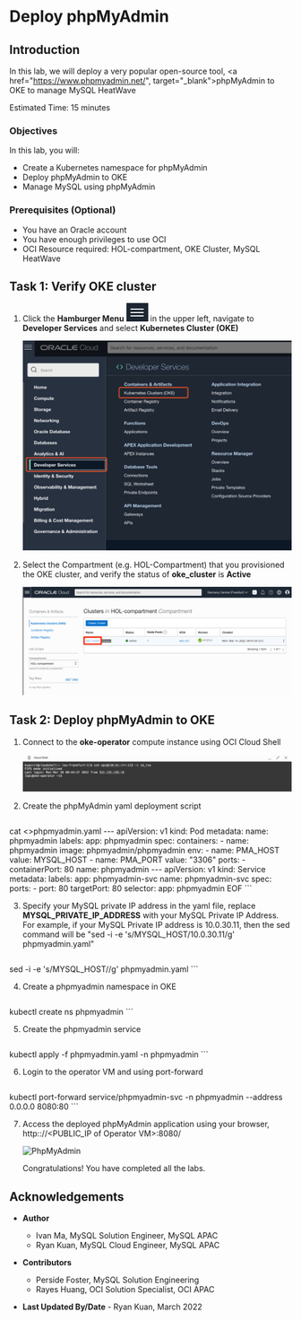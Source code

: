 # Deploy phpMyAdmin

## Introduction

In this lab, we will deploy a very popular open-source tool, <a href="https://www.phpmyadmin.net/", target="\_blank">phpMyAdmin</a> to OKE to manage MySQL HeatWave

Estimated Time: 15 minutes

### Objectives

In this lab, you will:

* Create a Kubernetes namespace for phpMyAdmin
* Deploy phpMyAdmin to OKE
* Manage MySQL using phpMyAdmin

### Prerequisites (Optional)

* You have an Oracle account
* You have enough privileges to use OCI
* OCI Resource required: HOL-compartment, OKE Cluster, MySQL HeatWave

## Task 1: Verify OKE cluster

1. Click the **Hamburger Menu** ![](images/hamburger.png) in the upper left, navigate to **Developer Services** and select **Kubernetes Cluster (OKE)**

    ![Navigate to OKE](images/navigate-to-oke.png)

2. Select the Compartment (e.g. HOL-Compartment) that you provisioned the OKE cluster, and verify the status of **oke_cluster** is **Active**

    ![Verify OKE](images/click-cluster.png)

## Task 2: Deploy phpMyAdmin to OKE

1. Connect to the **oke-operator** compute instance using OCI Cloud Shell

	  ![Connect to VM](images/connect-to-vm.png)

2. Create the phpMyAdmin yaml deployment script

    ```
<copy>
cat <<EOF >>phpmyadmin.yaml
---
apiVersion: v1
kind: Pod
metadata:
  name: phpmyadmin
  labels:
    app: phpmyadmin
spec:
  containers:
    - name: phpmyadmin
      image: phpmyadmin/phpmyadmin
      env:
        - name: PMA_HOST
          value: MYSQL_HOST
        - name: PMA_PORT
          value: "3306"
      ports:
        - containerPort: 80
          name: phpmyadmin
---
apiVersion: v1
kind: Service
metadata:
  labels:
    app: phpmyadmin-svc
  name: phpmyadmin-svc
spec:
  ports:
  - port: 80
    targetPort: 80
  selector:
    app: phpmyadmin
EOF
</copy>
```

3. Specify your MySQL private IP address in the yaml file, replace **MYSQL&#95;PRIVATE&#95;IP&#95;ADDRESS** with your MySQL Private IP Address. For example, if your MySQL Private IP address is 10.0.30.11, then the sed command will be "sed -i -e 's/MYSQL_HOST/10.0.30.11/g' phpmyadmin.yaml"

    ```
 <copy>
 sed -i -e 's/MYSQL_HOST/<MYSQL_PRIVATE_IP_ADDRESS>/g' phpmyadmin.yaml
 </copy>
 ```

4. Create a phpmyadmin namespace in OKE

    ```
 <copy>
 kubectl create ns phpmyadmin
 </copy>
 ```

5. Create the phpmyadmin service

    ```
 <copy>
 kubectl apply -f phpmyadmin.yaml -n phpmyadmin
 </copy>
```

6. Login to the operator VM and using port-forward

    ```
<copy>
kubectl port-forward service/phpmyadmin-svc -n phpmyadmin --address 0.0.0.0 8080:80
</copy>
```

7. Access the deployed phpMyAdmin application using your browser, http:://&lt;PUBLIC&#95;IP of Operator VM&gt;:8080/

	  ![PhpMyAdmin](images/phpmyadmin.png)

	  Congratulations! You have completed all the labs.

## Acknowledgements

* **Author**
	 * Ivan Ma, MySQL Solution Engineer, MySQL APAC
	 * Ryan Kuan, MySQL Cloud Engineer, MySQL APAC
* **Contributors**
	 * Perside Foster, MySQL Solution Engineering
	 * Rayes Huang, OCI Solution Specialist, OCI APAC

* **Last Updated By/Date** - Ryan Kuan, March 2022

